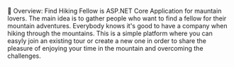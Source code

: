 📝 Overview:
Find Hiking Fellow is ASP.NET Core Application for mauntain lovers. The main idea is to gather people who want to find a fellow for their mountain adventures. Everybody knows it's good to have a company when hiking through the mountains. This is a simple platform where you can easyly join an existing tour or create a new one in order to share the pleasure of enjoying your time in the mountain and overcoming the challenges. 
